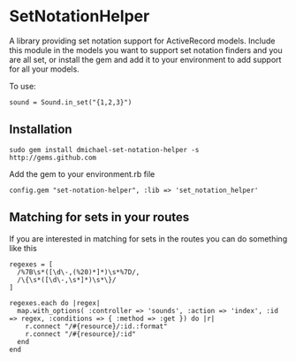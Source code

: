 SetNotationHelper
=================

A library providing set notation support for ActiveRecord models. Include this module in the models you want to support set notation finders and you are all set, or install the gem and add it to your environment to add support for all your models.

To use:
  
    sound = Sound.in_set("{1,2,3}")
    

Installation
------------

    sudo gem install dmichael-set-notation-helper -s http://gems.github.com
    
Add the gem to your environment.rb file
    
    config.gem "set-notation-helper", :lib => 'set_notation_helper'
    

Matching for sets in your routes
---------------------------
    
If you are interested in matching for sets in the routes you can do something like this

    regexes = [
      /%7B\s*([\d\-,(%20)*]*)\s*%7D/, 
      /\{\s*([\d\-,\s*]*)\s*\}/
    ]
  	
  	regexes.each do |regex|
      map.with_options( :controller => 'sounds', :action => 'index', :id => regex, :conditions => { :method => :get }) do |r|
        r.connect "/#{resource}/:id.:format"
        r.connect "/#{resource}/:id"
      end
    end
